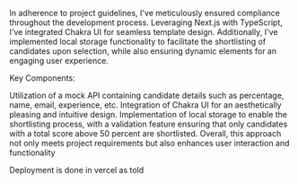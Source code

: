 In adherence to project guidelines, I've meticulously ensured compliance throughout the development process. Leveraging Next.js with TypeScript, I've integrated Chakra UI for seamless template design. Additionally, I've implemented local storage functionality to facilitate the shortlisting of candidates upon selection, while also ensuring dynamic elements for an engaging user experience.

Key Components:

Utilization of a mock API containing candidate details such as percentage, name, email, experience, etc.
Integration of Chakra UI for an aesthetically pleasing and intuitive design.
Implementation of local storage to enable the shortlisting process, with a validation feature ensuring that only candidates with a total score above 50 percent are shortlisted.
Overall, this approach not only meets project requirements but also enhances user interaction and functionality


Deployment is done in vercel as told
